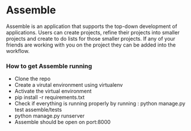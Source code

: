 <h1>Assemble</h1>

<p> Assemble is an application that supports the top-down development of applications. Users can create projects, refine their projects into smaller projects and create to do lists for those smaller projects. If any of your friends are working with you on the project they can be added into the workflow. </p>

<h3> How to get Assemble running</h3>
<ul>
  <li> Clone the repo </li>
  <li> Create a virutal environment using virtualenv </li>
  <li> Activate the virtual environment </li>
  <li> pip install -r requirements.txt </li>
  <li> Check if everything is running properly by running : python manage.py test assemble/tests </li>
  <li> python manage.py runserver </li>
  <li> Assemble should be open on port:8000 </li>

